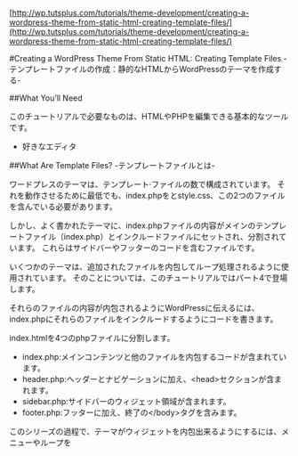 [http://wp.tutsplus.com/tutorials/theme-development/creating-a-wordpress-theme-from-static-html-creating-template-files/](http://wp.tutsplus.com/tutorials/theme-development/creating-a-wordpress-theme-from-static-html-creating-template-files/)

#Creating a WordPress Theme From Static HTML: Creating Template Files
-テンプレートファイルの作成：静的なHTMLからWordPressのテーマを作成する-

##What You’ll Need

このチュートリアルで必要なものは、HTMLやPHPを編集できる基本的なツールです。

* 好きなエディタ

##What Are Template Files?
-テンプレートファイルとは-

ワードプレスのテーマは、テンプレート·ファイルの数で構成されています。
それを動作させるために最低でも、index.phpをとstyle.css、この2つのファイルを含んでいる必要があります。

しかし、よく書かれたテーマに、index.phpファイルの内容がメインのテンプレートファイル（index.php）とインクルードファイルにセットされ、分割されています。
これらはサイドバーやフッターのコードを含むファイルです。

いくつかのテーマは、追加されたファイルを内包してループ処理されるように使用されています。
そのことについては、このチュートリアルではパート4で登場します。

それらのファイルの内容が内包されるようにWordPressに伝えるには、index.phpにそれらのファイルをインクルードするようにコードを書きます。

index.htmlを4つのphpファイルに分割します。

* index.php:メインコンテンツと他のファイルを内包するコードが含まれています。
* header.php:ヘッダーとナビゲーションに加え、&lt;head&gt;セクションが含まれます。
* sidebar.php:サイドバーのウィジェット領域が含まれます。
* footer.php:フッターに加え、終了の&lt;/body&gt;タグを含みます。

このシリーズの過程で、テーマがウィジェットを内包出来るようにするには、メニューやループを